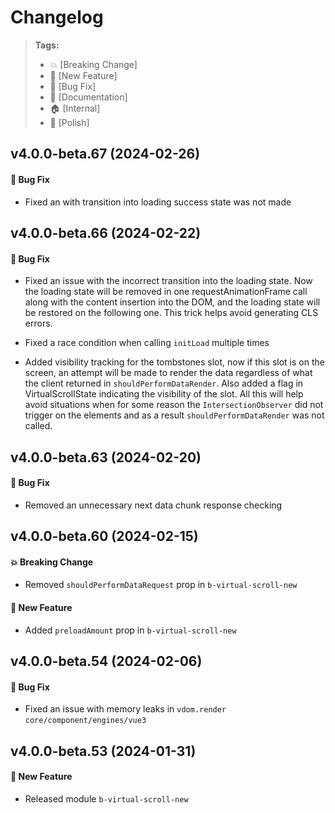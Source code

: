 Changelog
=========

> **Tags:**
> - :boom:       [Breaking Change]
> - :rocket:     [New Feature]
> - :bug:        [Bug Fix]
> - :memo:       [Documentation]
> - :house:      [Internal]
> - :nail_care:  [Polish]

## v4.0.0-beta.67 (2024-02-26)

#### :bug: Bug Fix

* Fixed an with transition into loading success state was not made

## v4.0.0-beta.66 (2024-02-22)

#### :bug: Bug Fix

* Fixed an issue with the incorrect transition into the loading state. Now the loading state will be removed in one requestAnimationFrame call along with the content insertion into the DOM,
and the loading state will be restored on the following one. This trick helps avoid generating CLS errors.

* Fixed a race condition when calling `initLoad` multiple times

* Added visibility tracking for the tombstones slot, now if this slot is on the screen,
an attempt will be made to render the data regardless of what the client returned in `shouldPerformDataRender`.
Also added a flag in VirtualScrollState indicating the visibility of the slot.
All this will help avoid situations when for some reason the `IntersectionObserver` did not trigger on the elements and as a result `shouldPerformDataRender` was not called.

## v4.0.0-beta.63 (2024-02-20)

#### :bug: Bug Fix

* Removed an unnecessary next data chunk response checking

## v4.0.0-beta.60 (2024-02-15)

#### :boom: Breaking Change

* Removed `shouldPerformDataRequest` prop in `b-virtual-scroll-new`

#### :rocket: New Feature

* Added `preloadAmount` prop in `b-virtual-scroll-new`

## v4.0.0-beta.54 (2024-02-06)

#### :bug: Bug Fix

* Fixed an issue with memory leaks in `vdom.render` `core/component/engines/vue3`

## v4.0.0-beta.53 (2024-01-31)

#### :rocket: New Feature

* Released module `b-virtual-scroll-new`
